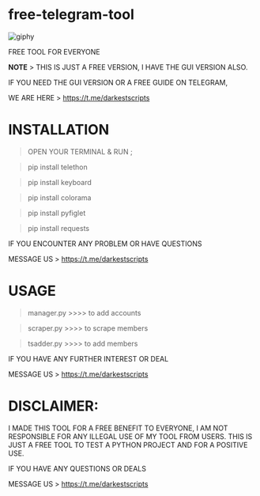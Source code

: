 # free-telegram-tool


![giphy](https://user-images.githubusercontent.com/118540164/203226968-5e426f3a-7124-4750-b6f5-63ffcb36eabb.gif)



FREE TOOL FOR EVERYONE

<b>NOTE</b> > THIS IS JUST A FREE VERSION, I HAVE THE GUI VERSION ALSO.

IF YOU NEED THE GUI VERSION OR A FREE GUIDE ON TELEGRAM,

WE ARE HERE > https://t.me/darkestscripts

# INSTALLATION
> OPEN YOUR TERMINAL & RUN ;

> pip install telethon

> pip install keyboard

> pip install colorama

> pip install pyfiglet

> pip install requests


IF YOU ENCOUNTER ANY PROBLEM OR HAVE QUESTIONS

MESSAGE US > https://t.me/darkestscripts


# USAGE

> manager.py >>>> to add accounts

> scraper.py >>>> to scrape members

> tsadder.py >>>> to add members


IF YOU HAVE ANY FURTHER INTEREST OR DEAL 

MESSAGE US > https://t.me/darkestscripts


# DISCLAIMER: 
I MADE THIS TOOL FOR A FREE BENEFIT TO EVERYONE, I AM NOT RESPONSIBLE FOR ANY ILLEGAL USE OF MY TOOL FROM USERS. THIS IS JUST A FREE TOOL TO TEST A PYTHON PROJECT AND FOR A POSITIVE USE.


IF YOU HAVE ANY QUESTIONS OR DEALS

MESSAGE US >  https://t.me/darkestscripts
